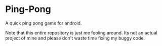 # Ping-Pong
A quick ping pong game for android.

Note that this entire repository is just me fooling around. Its not an actual project of mine and please don't waste time fixing my buggy code.
